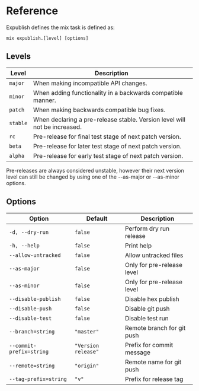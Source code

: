# Reference

Expublish defines the mix task is defined as:

```
mix expublish.[level] [options]
```

## Levels

| Level    | Description                                                               |
| -------- | ------------------------------------------------------------------------- |
| `major`  | When making incompatible API changes.                                     |
| `minor`  | When adding functionality in a backwards compatible manner.               |
| `patch`  | When making backwards compatible bug fixes.                               |
| `stable` | When declaring a pre-release stable. Version level will not be increased. |
| `rc`     | Pre-release for final test stage of next patch version.                   |
| `beta`   | Pre-release for later test stage of next patch version.                   |
| `alpha`  | Pre-release for early test stage of next patch version.                   |

Pre-releases are always considered unstable, however their next version level can
still be changed by using one of the --as-major or --as-minor options.

## Options

| Option                   | Default             | Description                |
| ------------------------ | ------------------- | -------------------------- |
| `-d, --dry-run`          | `false`             | Perform dry run release    |
| `-h, --help`             | `false`             | Print help                 |
| `--allow-untracked`      | `false`             | Allow untracked files      |
| `--as-major`             | `false`             | Only for pre-release level |
| `--as-minor`             | `false`             | Only for pre-release level |
| `--disable-publish`      | `false`             | Disable hex publish        |
| `--disable-push`         | `false`             | Disable git push           |
| `--disable-test`         | `false`             | Disable test run           |
| `--branch=string`        | `"master"`          | Remote branch for git push |
| `--commit-prefix=string` | `"Version release"` | Prefix for commit message  |
| `--remote=string`        | `"origin"`          | Remote name for git push   |
| `--tag-prefix=string`    | `"v"`               | Prefix for release tag     |
